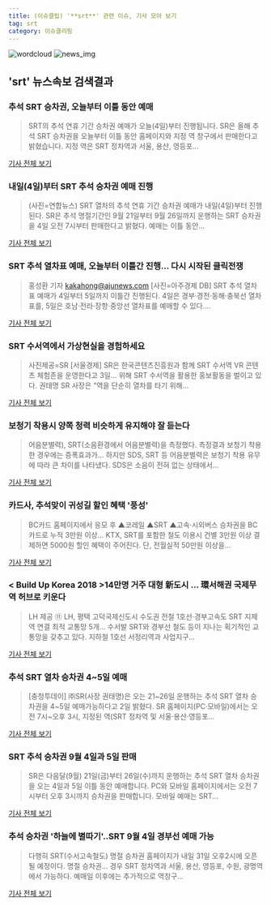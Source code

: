 ```yaml
---
title: (이슈클립) '**srt**' 관련 이슈, 기사 모아 보기
tag: srt
category: 이슈클리핑
---
```

![wordcloud](https://s3.ap-northeast-2.amazonaws.com/lyrics101-wordcloud/2018-09-04-1535991072.png)
![news_img](https://user-images.githubusercontent.com/42597476/44507050-1206f400-a6e4-11e8-8d98-7ffbfebb353f.png)
## **'**srt**'** 뉴스속보 검색결과
### 추석 SRT 승차권, 오늘부터 이틀 동안 예매

>SRT의 추석 연휴 기간 승차권 예매가 오늘(4일)부터 진행됩니다. SR은 올해 추석 SRT 승차권을 오늘부터 이틀 동안 홈페이지와 지정 역 창구에서 판매한다고 밝혔습니다. 지정 역은 SRT 정차역과 서울, 용산, 영등포...

<a href="http://www.ytn.co.kr/_ln/0102_201809040005014006" target="_blank">기사 전체 보기</a>

### 내일(4일)부터 SRT 추석 승차권 예매 진행

>(사진=연합뉴스) SRT 열차의 추석 연휴 기간 승차권 예매가 내일(4일)부터 진행된다. SR은 추석 명절기간인 9월 21일부터 9월 26일까지 운행하는 SRT 승차권을 4일 오전 7시부터 판매한다고 밝혔다. 예매는 이틀 동안...

<a href="http://news20.busan.com/controller/newsController.jsp?newsId=20180903000395" target="_blank">기사 전체 보기</a>

### SRT 추석 열차표 예매, 오늘부터 이틀간 진행… 다시 시작된 클릭전쟁

>홍성환 기자 kakahong@ajunews.com [사진=아주경제 DB] SRT 추석 열차표 예매가 4일부터 5일까지 이틀간 진행된다. 4일은 경부·경전·동해·충북선 열차표를, 5일은 호남·전라·장항·중앙선 열차표를 예매할 수 있다....

<a href="http://www.ajunews.com/view/20180903174110418" target="_blank">기사 전체 보기</a>

### SRT 수서역에서 가상현실을 경험하세요

>사진제공=SR [서울경제] SR은 한국콘텐츠진흥원과 함께 SRT 수서역 VR 콘텐츠 체험존을 운영한다고 3일... 위해 SRT 수서역을 활용한 홍보활동을 벌이고 있다. 권태명 SR 사장은 “역을 단순히 열차를 타기 위해...

<a href="http://www.sedaily.com/NewsView/1S4HQQ3A38" target="_blank">기사 전체 보기</a>

### 보청기 착용시 양쪽 청력 비슷하게 유지해야 잘 듣는다

>어음분별력), SRT(소음환경에서 어음분별력)을 측정했다. 측정결과 보청기 착용한 경우에는 증폭효과가... 하지만 SDS, SRT 등 어음분별력은 보청기 착용 유무에 따라 큰 차이를 나타냈다. SDS은 소음이 전혀 없는 상태에서...

<a href="http://www.mdtoday.co.kr/mdtoday/index.html?no=331286" target="_blank">기사 전체 보기</a>

### 카드사, 추석맞이 귀성길 할인 혜택 '풍성'

>BC카드 홈페이지에서 응모 후 ▲코레일 ▲SRT ▲고속·시외버스 승차권을 BC카드로 누적 3만원 이상... KTX, SRT를 포함한 철도 이용시 건별 3만원 이상 결제하면 5000원 할인 혜택이 주어진다. 단, 전월실적 50만원 이상을...

<a href="http://www.viva100.com/main/view.php?key=20180903010000622" target="_blank">기사 전체 보기</a>

### < Build Up Korea 2018 >14만명 거주 대형 新도시 … 環서해권 국제무역 허브로 키운다

>LH 제공 ⑪ LH, 평택 고덕국제신도시 수도권 전철 1호선·경부고속도 SRT 지제역 연결 최적 교통망 5개... 수서발 SRT와 경부선 철도 등이 지나는 획기적인 교통망을 갖추고 있다. 지하철 1호선 서정리역과 사업지구...

<a href="http://www.munhwa.com/news/view.html?no=2018090301032003008001" target="_blank">기사 전체 보기</a>

### 추석 SRT 열차 승차권 4~5일 예매

>[충청투데이] ㈜SR(사장 권태명)은 오는 21~26일 운행하는 추석 SRT 열차 승차권을 4~5일 예매가능하다고 2일 밝혔다. SR 홈페이지(PC·모바일)에서는 오전 7시~오후 3시, 지정된 역(SRT 정차역 및 서울·용산·영등포...

<a href="http://www.cctoday.co.kr/?mod=news&act=articleView&idxno=1159475" target="_blank">기사 전체 보기</a>

### SRT 추석 승차권 9월 4일과 5일 판매

>SR은 다음달(9월) 21일(금)부터 26일(수)까지 운행하는 추석 SRT 열차 승차권을 오는 4일과 5일 이틀 동안 예매합니다. PC와 모바일 홈페이지에서는 오전 7시부터 오후 3시까지 승차권을 판매합니다. 모바일 예매는 SRT...

<a href="http://www.cpbc.co.kr/CMS/news/view_body.php?cid=732112&path=201808" target="_blank">기사 전체 보기</a>

### 추석 승차권 '하늘에 별따기'..SRT 9월 4일 경부선 예매 가능

>다행히 SRT(수서고속철도) 명절 승차권 홈페이지가 내일 31일 오후2시에 오픈될 예정이다. 명절 승차권... 경우 SRT 정차역과 서울, 용산, 영등포, 수원, 광명역에서 가능하다. 예매일 이후에는 추가적으로 역창구...

<a href="http://www.breaknews.com/sub_read.html?uid=598202&section=sc3" target="_blank">기사 전체 보기</a>


